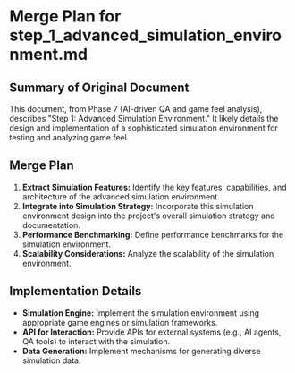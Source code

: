 # Merge Plan for step_1_advanced_simulation_environment.md

## Summary of Original Document
This document, from Phase 7 (AI-driven QA and game feel analysis), describes "Step 1: Advanced Simulation Environment." It likely details the design and implementation of a sophisticated simulation environment for testing and analyzing game feel.

## Merge Plan
1.  **Extract Simulation Features:** Identify the key features, capabilities, and architecture of the advanced simulation environment.
2.  **Integrate into Simulation Strategy:** Incorporate this simulation environment design into the project's overall simulation strategy and documentation.
3.  **Performance Benchmarking:** Define performance benchmarks for the simulation environment.
4.  **Scalability Considerations:** Analyze the scalability of the simulation environment.

## Implementation Details
-   **Simulation Engine:** Implement the simulation environment using appropriate game engines or simulation frameworks.
-   **API for Interaction:** Provide APIs for external systems (e.g., AI agents, QA tools) to interact with the simulation.
-   **Data Generation:** Implement mechanisms for generating diverse simulation data.
